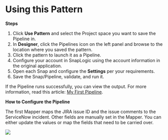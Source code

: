 # Using this Pattern

**Steps**

1. Click **Use Pattern** and select the Project space you want to save the Pipeline in.
2. In **Designer**, click the Pipelines icon on the left panel and browse to the location where you saved the pattern.
3. Click the pattern to launch it as a Pipeline.
4. Configure your account in SnapLogic using the account information in the original application.
5. Open each Snap and configure the **Settings** per your requirements.
6. Save the Snap/Pipeline, validate, and run it.

If the Pipeline runs successfully, you can view the output. For more information, read this article: [My First Pipeline](https://docs-snaplogic.atlassian.net/wiki/spaces/SD/pages/1438412).

**How to Configure the Pipeline**

The first Mapper maps the JIRA issue ID and the issue comments to the ServiceNow incident. Other fields are manually set in the Mapper. You can either update the values or map the fields that need to be carried over.

![](https://aws1.discourse-cdn.com/business5/uploads/snaplogic2/optimized/2X/9/92eea666292ee3e641a7f39b8a80a7bab4e1f591\_2\_690x292.png)
